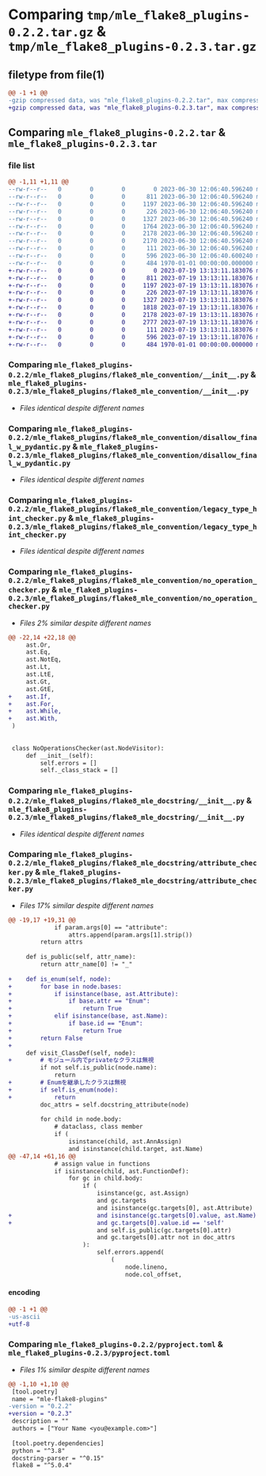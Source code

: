 # Comparing `tmp/mle_flake8_plugins-0.2.2.tar.gz` & `tmp/mle_flake8_plugins-0.2.3.tar.gz`

## filetype from file(1)

```diff
@@ -1 +1 @@
-gzip compressed data, was "mle_flake8_plugins-0.2.2.tar", max compression
+gzip compressed data, was "mle_flake8_plugins-0.2.3.tar", max compression
```

## Comparing `mle_flake8_plugins-0.2.2.tar` & `mle_flake8_plugins-0.2.3.tar`

### file list

```diff
@@ -1,11 +1,11 @@
--rw-r--r--   0        0        0        0 2023-06-30 12:06:40.596240 mle_flake8_plugins-0.2.2/mle_flake8_plugins/__init__.py
--rw-r--r--   0        0        0      811 2023-06-30 12:06:40.596240 mle_flake8_plugins-0.2.2/mle_flake8_plugins/flake8_mle_convention/__init__.py
--rw-r--r--   0        0        0     1197 2023-06-30 12:06:40.596240 mle_flake8_plugins-0.2.2/mle_flake8_plugins/flake8_mle_convention/disallow_final_w_pydantic.py
--rw-r--r--   0        0        0      226 2023-06-30 12:06:40.596240 mle_flake8_plugins-0.2.2/mle_flake8_plugins/flake8_mle_convention/errors.py
--rw-r--r--   0        0        0     1327 2023-06-30 12:06:40.596240 mle_flake8_plugins-0.2.2/mle_flake8_plugins/flake8_mle_convention/legacy_type_hint_checker.py
--rw-r--r--   0        0        0     1764 2023-06-30 12:06:40.596240 mle_flake8_plugins-0.2.2/mle_flake8_plugins/flake8_mle_convention/no_operation_checker.py
--rw-r--r--   0        0        0     2178 2023-06-30 12:06:40.596240 mle_flake8_plugins-0.2.2/mle_flake8_plugins/flake8_mle_docstring/__init__.py
--rw-r--r--   0        0        0     2170 2023-06-30 12:06:40.596240 mle_flake8_plugins-0.2.2/mle_flake8_plugins/flake8_mle_docstring/attribute_checker.py
--rw-r--r--   0        0        0      111 2023-06-30 12:06:40.596240 mle_flake8_plugins-0.2.2/mle_flake8_plugins/flake8_mle_docstring/errors.py
--rw-r--r--   0        0        0      596 2023-06-30 12:06:40.600240 mle_flake8_plugins-0.2.2/pyproject.toml
--rw-r--r--   0        0        0      484 1970-01-01 00:00:00.000000 mle_flake8_plugins-0.2.2/PKG-INFO
+-rw-r--r--   0        0        0        0 2023-07-19 13:13:11.183076 mle_flake8_plugins-0.2.3/mle_flake8_plugins/__init__.py
+-rw-r--r--   0        0        0      811 2023-07-19 13:13:11.183076 mle_flake8_plugins-0.2.3/mle_flake8_plugins/flake8_mle_convention/__init__.py
+-rw-r--r--   0        0        0     1197 2023-07-19 13:13:11.183076 mle_flake8_plugins-0.2.3/mle_flake8_plugins/flake8_mle_convention/disallow_final_w_pydantic.py
+-rw-r--r--   0        0        0      226 2023-07-19 13:13:11.183076 mle_flake8_plugins-0.2.3/mle_flake8_plugins/flake8_mle_convention/errors.py
+-rw-r--r--   0        0        0     1327 2023-07-19 13:13:11.183076 mle_flake8_plugins-0.2.3/mle_flake8_plugins/flake8_mle_convention/legacy_type_hint_checker.py
+-rw-r--r--   0        0        0     1818 2023-07-19 13:13:11.183076 mle_flake8_plugins-0.2.3/mle_flake8_plugins/flake8_mle_convention/no_operation_checker.py
+-rw-r--r--   0        0        0     2178 2023-07-19 13:13:11.183076 mle_flake8_plugins-0.2.3/mle_flake8_plugins/flake8_mle_docstring/__init__.py
+-rw-r--r--   0        0        0     2777 2023-07-19 13:13:11.183076 mle_flake8_plugins-0.2.3/mle_flake8_plugins/flake8_mle_docstring/attribute_checker.py
+-rw-r--r--   0        0        0      111 2023-07-19 13:13:11.183076 mle_flake8_plugins-0.2.3/mle_flake8_plugins/flake8_mle_docstring/errors.py
+-rw-r--r--   0        0        0      596 2023-07-19 13:13:11.187076 mle_flake8_plugins-0.2.3/pyproject.toml
+-rw-r--r--   0        0        0      484 1970-01-01 00:00:00.000000 mle_flake8_plugins-0.2.3/PKG-INFO
```

### Comparing `mle_flake8_plugins-0.2.2/mle_flake8_plugins/flake8_mle_convention/__init__.py` & `mle_flake8_plugins-0.2.3/mle_flake8_plugins/flake8_mle_convention/__init__.py`

 * *Files identical despite different names*

### Comparing `mle_flake8_plugins-0.2.2/mle_flake8_plugins/flake8_mle_convention/disallow_final_w_pydantic.py` & `mle_flake8_plugins-0.2.3/mle_flake8_plugins/flake8_mle_convention/disallow_final_w_pydantic.py`

 * *Files identical despite different names*

### Comparing `mle_flake8_plugins-0.2.2/mle_flake8_plugins/flake8_mle_convention/legacy_type_hint_checker.py` & `mle_flake8_plugins-0.2.3/mle_flake8_plugins/flake8_mle_convention/legacy_type_hint_checker.py`

 * *Files identical despite different names*

### Comparing `mle_flake8_plugins-0.2.2/mle_flake8_plugins/flake8_mle_convention/no_operation_checker.py` & `mle_flake8_plugins-0.2.3/mle_flake8_plugins/flake8_mle_convention/no_operation_checker.py`

 * *Files 2% similar despite different names*

```diff
@@ -22,14 +22,18 @@
     ast.Or,
     ast.Eq,
     ast.NotEq,
     ast.Lt,
     ast.LtE,
     ast.Gt,
     ast.GtE,
+    ast.If,
+    ast.For,
+    ast.While,
+    ast.With,
 )
 
 
 class NoOperationsChecker(ast.NodeVisitor):
     def __init__(self):
         self.errors = []
         self._class_stack = []
```

### Comparing `mle_flake8_plugins-0.2.2/mle_flake8_plugins/flake8_mle_docstring/__init__.py` & `mle_flake8_plugins-0.2.3/mle_flake8_plugins/flake8_mle_docstring/__init__.py`

 * *Files identical despite different names*

### Comparing `mle_flake8_plugins-0.2.2/mle_flake8_plugins/flake8_mle_docstring/attribute_checker.py` & `mle_flake8_plugins-0.2.3/mle_flake8_plugins/flake8_mle_docstring/attribute_checker.py`

 * *Files 17% similar despite different names*

```diff
@@ -19,17 +19,31 @@
             if param.args[0] == "attribute":
                 attrs.append(param.args[1].strip())
         return attrs
 
     def is_public(self, attr_name):
         return attr_name[0] != "_"
 
+    def is_enum(self, node):
+        for base in node.bases:
+            if isinstance(base, ast.Attribute):
+                if base.attr == "Enum":
+                    return True
+            elif isinstance(base, ast.Name):
+                if base.id == "Enum":
+                    return True
+        return False
+
     def visit_ClassDef(self, node):
+        # モジュール内でprivateなクラスは無視
         if not self.is_public(node.name):
             return
+        # Enumを継承したクラスは無視
+        if self.is_enum(node):
+            return
         doc_attrs = self.docstring_attribute(node)
 
         for child in node.body:
             # dataclass, class member
             if (
                 isinstance(child, ast.AnnAssign)
                 and isinstance(child.target, ast.Name)
@@ -47,14 +61,16 @@
             # assign value in functions
             if isinstance(child, ast.FunctionDef):
                 for gc in child.body:
                     if (
                         isinstance(gc, ast.Assign)
                         and gc.targets
                         and isinstance(gc.targets[0], ast.Attribute)
+                        and isinstance(gc.targets[0].value, ast.Name)
+                        and gc.targets[0].value.id == 'self'
                         and self.is_public(gc.targets[0].attr)
                         and gc.targets[0].attr not in doc_attrs
                     ):
                         self.errors.append(
                             (
                                 node.lineno,
                                 node.col_offset,
```

#### encoding

```diff
@@ -1 +1 @@
-us-ascii
+utf-8
```

### Comparing `mle_flake8_plugins-0.2.2/pyproject.toml` & `mle_flake8_plugins-0.2.3/pyproject.toml`

 * *Files 1% similar despite different names*

```diff
@@ -1,10 +1,10 @@
 [tool.poetry]
 name = "mle-flake8-plugins"
-version = "0.2.2"
+version = "0.2.3"
 description = ""
 authors = ["Your Name <you@example.com>"]
 
 [tool.poetry.dependencies]
 python = "^3.8"
 docstring-parser = "^0.15"
 flake8 = "^5.0.4"
```


